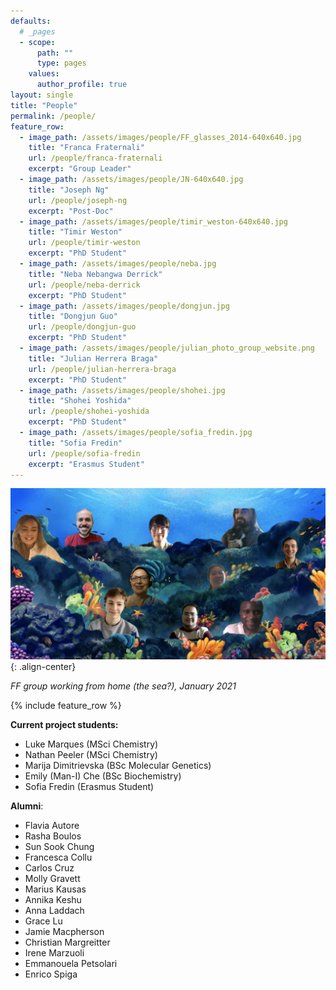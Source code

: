 ```yaml
---
defaults:
  # _pages
  - scope:
      path: ""
      type: pages
    values:
      author_profile: true
layout: single
title: "People"
permalink: /people/
feature_row:
  - image_path: /assets/images/people/FF_glasses_2014-640x640.jpg
    title: "Franca Fraternali"
    url: /people/franca-fraternali
    excerpt: "Group Leader"
  - image_path: /assets/images/people/JN-640x640.jpg
    title: "Joseph Ng"
    url: /people/joseph-ng
    excerpt: "Post-Doc"
  - image_path: /assets/images/people/timir_weston-640x640.jpg
    title: "Timir Weston"
    url: /people/timir-weston
    excerpt: "PhD Student"
  - image_path: /assets/images/people/neba.jpg
    title: "Neba Nebangwa Derrick"
    url: /people/neba-derrick
    excerpt: "PhD Student"
  - image_path: /assets/images/people/dongjun.jpg
    title: "Dongjun Guo"
    url: /people/dongjun-guo
    excerpt: "PhD Student"
  - image_path: /assets/images/people/julian_photo_group_website.png
    title: "Julian Herrera Braga"
    url: /people/julian-herrera-braga
    excerpt: "PhD Student"
  - image_path: /assets/images/people/shohei.jpg
    title: "Shohei Yoshida"
    url: /people/shohei-yoshida
    excerpt: "PhD Student"
  - image_path: /assets/images/people/sofia_fredin.jpg
    title: "Sofia Fredin"
    url: /people/sofia-fredin
    excerpt: "Erasmus Student"
---
```


![image-center](/assets/images/FFgroup_picture_Jan2021.png ){: .align-center}

*FF group working from home (the sea?), January 2021*

{% include feature_row %}

**Current project students:**

* Luke Marques (MSci Chemistry)
* Nathan Peeler (MSci Chemistry)
* Marija Dimitrievska (BSc Molecular Genetics)
* Emily (Man-I) Che (BSc Biochemistry)
* Sofia Fredin (Erasmus Student)

**Alumni**:

* Flavia Autore
* Rasha Boulos
* Sun Sook Chung
* Francesca Collu
* Carlos Cruz
* Molly Gravett
* Marius Kausas
* Annika Keshu
* Anna Laddach
* Grace Lu
* Jamie Macpherson
* Christian Margreitter
* Irene Marzuoli
* Emmanouela Petsolari
* Enrico Spiga
